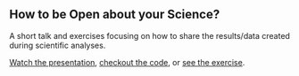 ## How to be Open about your Science?

A short talk and exercises focusing on how to share the results/data created during scientific analyses.

[Watch the presentation](OpenScience_JRomanowska_2024-01-30.html),
[checkout the code](https://github.com/jromanowska/Data-cafe-open-science/tree/main),
or [see the exercise](OpenScience_JRomanowska_exercises_2024-01-30.html).
